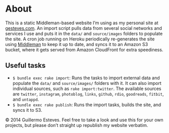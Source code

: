 # About

This is a static Middleman-based website I’m using as my personal site at [gesteves.com](http://gesteves.com). An import script pulls data from several social networks and services I use and puts it in the `data/` and `source/images` folders to populate the site. A cron job running on Heroku periodically re-generates the site using [Middleman](http://middlemanapp.com/) to keep it up to date, and syncs it to an Amazon S3 bucket, where it gets served from Amazon CloudFront for extra speediness.

## Useful tasks

* `$ bundle exec rake import`: Runs the tasks to import external data and populate the `data/` and `source/images/` folders with it. It can also import individual sources, such as `rake import:twitter`. The available sources are `twitter`, `instagram`, `photoblog`, `links`, `github`, `rdio`, `goodreads`, `fitbit`, and `untappd`.
* `$ bundle exec rake publish`: Runs the import tasks, builds the site, and syncs it to S3.

&copy; 2014 Guillermo Esteves. Feel free to take a look and use this for your own projects, but please don’t straight up republish my website verbatim.
